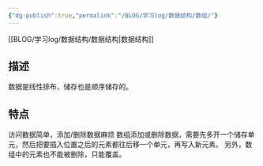 ```yaml
---
{"dg-publish":true,"permalink":"/BLOG/学习log/数据结构/数组/"}
---
```


[[BLOG/学习log/数据结构/数据结构\|数据结构]]
## 描述
数据是线性排布，储存也是顺序储存的。

## 特点
访问数据简单，添加/删除数据麻烦
数组添加或删除数据，需要先多开一个储存单元，然后把要插入位置之后的元素都往后移一个单元，再写入新元素。
另外，数组中的元素也不能被删除，只能覆盖。